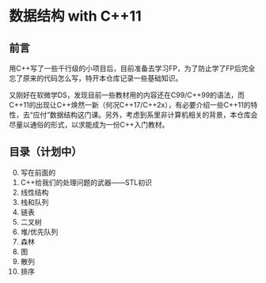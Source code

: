 # 数据结构 with C++11

## 前言

用C++写了一些千行级的小项目后，目前准备去学习FP，为了防止学了FP后完全忘了原来的代码怎么写，特开本仓库记录一些基础知识。

又刚好在软微学DS，发现目前一些教材用的内容还在C99/C++99的语法，而C++11的出现让C++焕然一新（何况C++17/C++2x），有必要介绍一些C++11的特性，去“应付”数据结构这门课。另外，考虑到系里非计算机相关的背景，本仓库会尽量以通俗的形式，以求能成为一份C++入门教材。

## 目录（计划中）

0. 写在前面的
1. C++给我们的处理问题的武器——STL初识
2. 线性结构
3. 栈和队列
4. 链表
5. 二叉树
6. 堆/优先队列
7. 森林
8. 图
9. 散列
10. 排序
